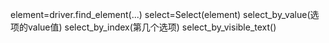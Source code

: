 element=driver.find_element(...)
select=Select(element)
select_by_value(选项的value值)
select_by_index(第几个选项)
select_by_visible_text()